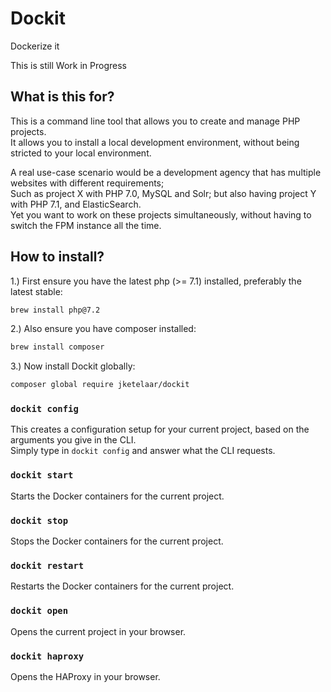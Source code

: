 # Dockit
Dockerize it

This is still Work in Progress

## What is this for?
This is a command line tool that allows you to create and manage PHP projects.  
It allows you to install a local development environment, without being stricted to your local environment.

A real use-case scenario would be a development agency that has multiple websites with different requirements;   
Such as project X with PHP 7.0, MySQL and Solr; but also having project Y with PHP 7.1, and ElasticSearch.  
Yet you want to work on these projects simultaneously, without having to switch the FPM instance all the time.

## How to install?
1.) First ensure you have the latest php (>= 7.1) installed, preferably the latest stable:
```bash
brew install php@7.2
```

2.) Also ensure you have composer installed:
```bash
brew install composer
```

3.) Now install Dockit globally:
```bash
composer global require jketelaar/dockit
```

### `dockit config`
This creates a configuration setup for your current project, based on the arguments you give in the CLI.  
Simply type in `dockit config` and answer what the CLI requests.

### `dockit start`
Starts the Docker containers for the current project.

### `dockit stop`
Stops the Docker containers for the current project.

### `dockit restart`
Restarts the Docker containers for the current project.

### `dockit open`
Opens the current project in your browser.

### `dockit haproxy`
Opens the HAProxy in your browser.
